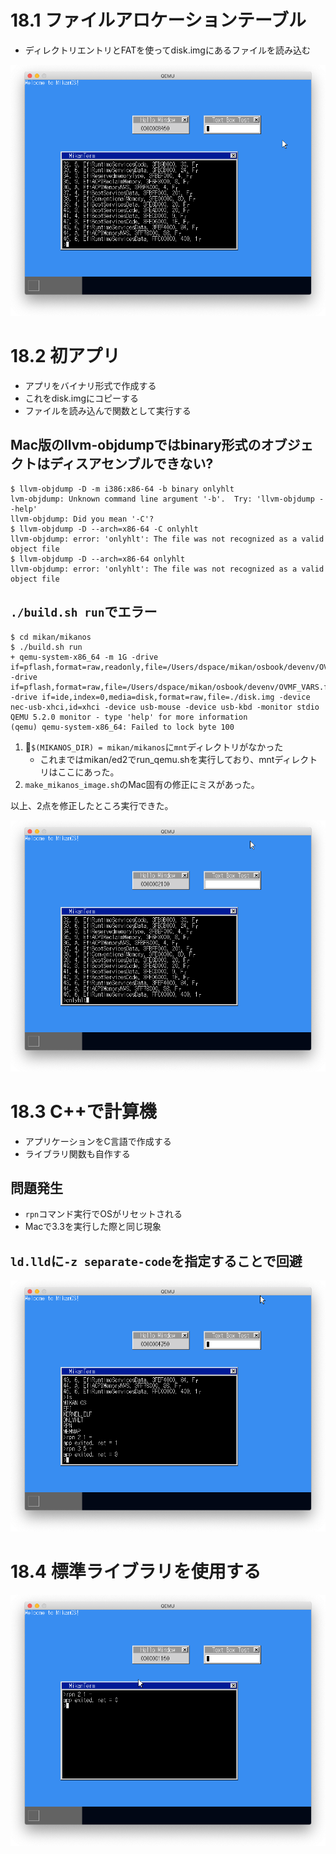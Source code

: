 # 18.1 ファイルアロケーションテーブル

- ディレクトリエントリとFATを使ってdisk.imgにあるファイルを読み込む

![cat](images/day18_cat_command.png)

# 18.2 初アプリ

- アプリをバイナリ形式で作成する
- これをdisk.imgにコピーする
- ファイルを読み込んで関数として実行する

## Mac版のllvm-objdumpではbinary形式のオブジェクトはディスアセンブルできない?

```
$ llvm-objdump -D -m i386:x86-64 -b binary onlyhlt
lvm-objdump: Unknown command line argument '-b'.  Try: 'llvm-objdump --help'
llvm-objdump: Did you mean '-C'?
$ llvm-objdump -D --arch=x86-64 -C onlyhlt
llvm-objdump: error: 'onlyhlt': The file was not recognized as a valid object file
$ llvm-objdump -D --arch=x86-64 onlyhlt
llvm-objdump: error: 'onlyhlt': The file was not recognized as a valid object file
```

## `./build.sh run`でエラー

```
$ cd mikan/mikanos
$ ./build.sh run
+ qemu-system-x86_64 -m 1G -drive if=pflash,format=raw,readonly,file=/Users/dspace/mikan/osbook/devenv/OVMF_CODE.fd -drive if=pflash,format=raw,file=/Users/dspace/mikan/osbook/devenv/OVMF_VARS.fd -drive if=ide,index=0,media=disk,format=raw,file=./disk.img -device nec-usb-xhci,id=xhci -device usb-mouse -device usb-kbd -monitor stdio
QEMU 5.2.0 monitor - type 'help' for more information
(qemu) qemu-system-x86_64: Failed to lock byte 100
```

1. `$(MIKANOS_DIR) = mikan/mikanos`に`mnt`ディレクトリがなかった
   - これまではmikan/ed2でrun_qemu.shを実行しており、mntディレクトリはここにあった。
2. `make_mikanos_image.sh`のMac固有の修正にミスがあった。

以上、2点を修正したところ実行できた。

![onlyhlt](images/day18_onlyhlt_command.png)

# 18.3 C++で計算機

- アプリケーションをC言語で作成する
- ライブラリ関数も自作する

## 問題発生

- `rpn`コマンド実行でOSがリセットされる
- Macで3.3を実行した際と同じ現象

## `ld.lld`に`-z separate-code`を指定することで回避

![rpn app](images/day18_rpn_app.png)

# 18.4 標準ライブラリを使用する

![rpn with standard library](images/day18_rpn_stdlib.png)
